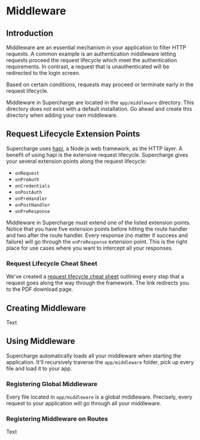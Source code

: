 # Middleware


## Introduction
Middleware are an essential mechanism in your application to filter HTTP requests. A common example is an authentication middleware letting requests proceed the request lifecycle which meet the authentication requirements. In contrast, a request that is unauthenticated will be redirected to the login screen.

Based on certain conditions, requests may proceed or terminate early in the request lifecycle.

Middleware in Supercharge are located in the `app/middleware` directory. This directory does not exist with a default installation. Go ahead and create this directory when adding your own middleware.


## Request Lifecycle Extension Points
Supercharge uses [hapi](https://hapijs.com), a Node.js web framework, as the HTTP layer. A benefit of using hapi is the extensive request lifecycle. Supercharge gives your several extension points along the request lifecycle:

- `onRequest`
- `onPreAuth`
- `onCredentials`
- `onPostAuth`
- `onPreHandler`
- `onPostHandler`
- `onPreResponse`

Middleware in Supercharge must extend one of the listed extension points. Notice that you have five extension points before hitting the route handler and two after the route handler. Every response (no matter if success and failure) will go through the `onPreResponse` extension point. This is the right place for use cases where you want to intercept all your responses.


### Request Lifecycle Cheat Sheet
We've created a [request lifecycle cheat sheet](https://futurestud.io/downloads/hapi/request-lifecycle) outlining every step that a request goes along the way through the framework. The link redirects you to the PDF download page.


## Creating Middleware
Text


## Using Middleware
Supercharge automatically loads all your middleware when starting the application. It'll recursively traverse the `app/middleware` folder, pick up every file and load it to your app.


### Registering Global Middleware
Every file located in `app/middleware` is a global middleware. Precisely, every request to your application will go through all your middleware.


### Registering Middleware on Routes
Text


